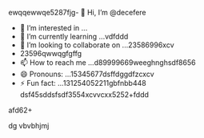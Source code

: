 ewqqewwqe5287fjg- 👋 Hi, I’m @decefere
- 👀 I’m interested in ...
- 🌱 I’m currently learning ...vdfddd
- 💞️ I’m looking to collaborate on ...23586996xcv
- 23596qwwqgfgffg
- 📫 How to reach me ...d89999669weeghnghsdf8656
- 😄 Pronouns: ...15345677dsffdggdfzcxcv
- ⚡ Fun fact: ...131254052211gbfnbb448
dsf45sddsfsdf3554xcvvcxx5252+fddd
<!---455sdffregfb
decefere/decefere is a ✨ special ✨ repository becausfdse its `RE45ADME.md` (this filekjk,j) appears on your GitHub prvdfsofile.
You can click the Preview link to take a look at your changes.dsrte
--->afd62+
dg
vbvbhjmj
